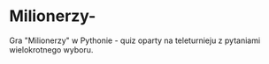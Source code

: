 # Milionerzy-
Gra "Milionerzy" w Pythonie - quiz oparty na teleturnieju z pytaniami wielokrotnego wyboru.
